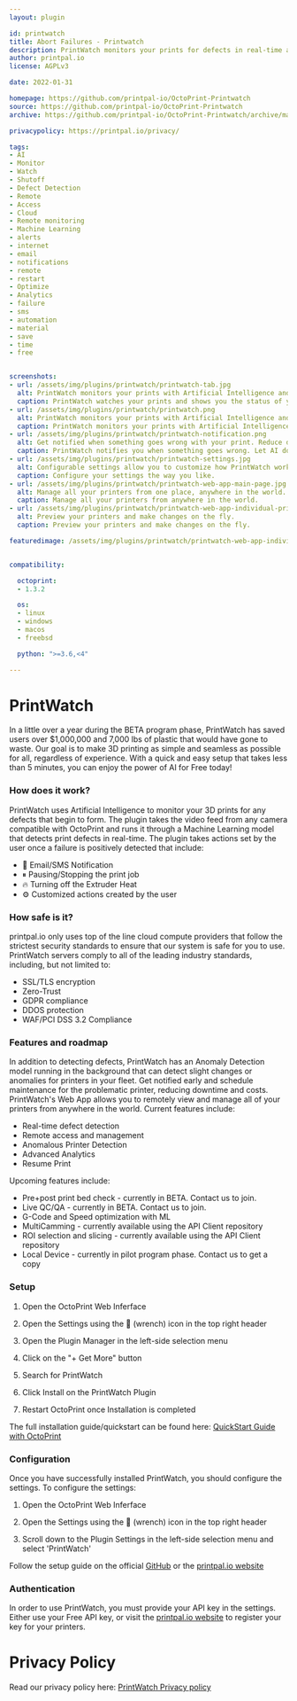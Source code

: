 ```yaml
---
layout: plugin

id: printwatch
title: Abort Failures - Printwatch
description: PrintWatch monitors your prints for defects in real-time and optimizes your 3D printers using Artificial Intelligence for Free. PrintWatch allows you to remotely view and manage your printers from anywhere in the world. Save wasted material and time with our AI monitoring system that notifies you and/or pauses the print when something goes wrong. Go about your day with the peace of mind that your 3D printer is working as it should.
author: printpal.io
license: AGPLv3

date: 2022-01-31

homepage: https://github.com/printpal-io/OctoPrint-Printwatch
source: https://github.com/printpal-io/OctoPrint-Printwatch
archive: https://github.com/printpal-io/OctoPrint-Printwatch/archive/master.zip

privacypolicy: https://printpal.io/privacy/

tags:
- AI
- Monitor
- Watch
- Shutoff
- Defect Detection
- Remote
- Access
- Cloud
- Remote monitoring
- Machine Learning
- alerts
- internet
- email
- notifications
- remote
- restart
- Optimize
- Analytics
- failure
- sms
- automation
- material
- save
- time
- free


screenshots:
- url: /assets/img/plugins/printwatch/printwatch-tab.jpg
  alt: PrintWatch monitors your prints with Artificial Intelligence and saves you time and material
  caption: PrintWatch watches your prints and shows you the status of your print in real-time
- url: /assets/img/plugins/printwatch/printwatch.png
  alt: PrintWatch monitors your prints with Artificial Intelligence and saves you time and material
  caption: PrintWatch monitors your prints with Artificial Intelligence
- url: /assets/img/plugins/printwatch/printwatch-notification.png
  alt: Get notified when something goes wrong with your print. Reduce downtime and loss
  caption: PrintWatch notifies you when something goes wrong. Let AI do the watching for you while you enjoy your day
- url: /assets/img/plugins/printwatch/printwatch-settings.jpg
  alt: Configurable settings allow you to customize how PrintWatch works for you.
  caption: Configure your settings the way you like.
- url: /assets/img/plugins/printwatch/printwatch-web-app-main-page.jpg
  alt: Manage all your printers from one place, anywhere in the world.
  caption: Manage all your printers from anywhere in the world.
- url: /assets/img/plugins/printwatch/printwatch-web-app-individual-printer.jpg
  alt: Preview your printers and make changes on the fly.
  caption: Preview your printers and make changes on the fly.

featuredimage: /assets/img/plugins/printwatch/printwatch-web-app-individual-printer.jpg


compatibility:

  octoprint:
  - 1.3.2

  os:
  - linux
  - windows
  - macos
  - freebsd

  python: ">=3.6,<4"

---
```


# PrintWatch
In a little over a year during the BETA program phase, PrintWatch has saved users over $1,000,000 and 7,000 lbs of plastic that would have gone to waste. Our goal is to make 3D printing as simple and seamless as possible for all, regardless of experience. With a quick and easy setup that takes less than 5 minutes, you can enjoy the power of AI for Free today!

### How does it work?
PrintWatch uses Artificial Intelligence to monitor your 3D prints for any defects that begin to form. The plugin takes the video feed from any camera compatible with OctoPrint and runs it through a Machine Learning model that detects print defects in real-time. The plugin takes actions set by the user once a failure is positively detected that include:

- 📧 Email/SMS Notification
- ⏸ Pausing/Stopping the print job
- 🔥 Turning off the Extruder Heat
- ⚙ Customized actions created by the user

### How safe is it?

printpal.io only uses top of the line cloud compute providers that follow the strictest security standards to ensure that our system is safe for you to use. PrintWatch servers comply to all of the leading industry standards, including, but not limited to:
- SSL/TLS encryption
- Zero-Trust
- GDPR compliance
- DDOS protection
- WAF/PCI DSS 3.2 Compliance

### Features and roadmap
In addition to detecting defects, PrintWatch has an Anomaly Detection model running in the background that can detect slight changes or anomalies for printers in your fleet. Get notified early and schedule maintenance for the problematic printer, reducing downtime and costs. PrintWatch's Web App allows you to remotely view and manage all of your printers from anywhere in the world.
Current features include:

- Real-time defect detection
- Remote access and management
- Anomalous Printer Detection
- Advanced Analytics
- Resume Print

Upcoming features include:

- Pre+post print bed check - currently in BETA. Contact us to join.
- Live QC/QA - currently in BETA. Contact us to join.
- G-Code and Speed optimization with ML
- MultiCamming - currently available using the API Client repository
- ROI selection and slicing - currently available using the API Client repository
- Local Device - currently in pilot program phase. Contact us to get a copy

### Setup

1. Open the OctoPrint Web Inferface

2. Open the Settings using the 🔧 (wrench) icon in the top right header

3. Open the Plugin Manager in the left-side selection menu

4. Click on the "+ Get More" button

5. Search for PrintWatch

6. Click Install on the PrintWatch Plugin

7. Restart OctoPrint once Installation is completed

The full installation guide/quickstart can be found here: [QuickStart Guide with OctoPrint](https://printpal.io/documentation/quick-start-guide/)

### Configuration

Once you have successfully installed PrintWatch, you should configure the settings. To configure the settings:

1. Open the OctoPrint Web Inferface

2. Open the Settings using the 🔧 (wrench) icon in the top right header

3. Scroll down to the Plugin Settings in the left-side selection menu and select 'PrintWatch'

Follow the setup guide on the official [GitHub](https://github.com/printpal-io/OctoPrint-PrintWatch) or the [printpal.io website](https://printpal.io/documentation/quick-start-guide/)


### Authentication

In order to use PrintWatch, you must provide your API key in the settings. Either use your Free API key, or visit the [printpal.io website](https://printpal.io/pricing/) to register your key for your printers.

# Privacy Policy
Read our privacy policy here: [PrintWatch Privacy policy](https://printpal.io/privacy/)
